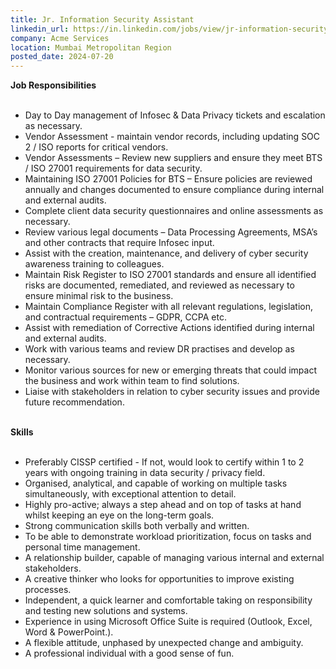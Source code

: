 ```yaml
---
title: Jr. Information Security Assistant
linkedin_url: https://in.linkedin.com/jobs/view/jr-information-security-assistant-at-acme-services-3980858727?position=32&pageNum=0&refId=gJqWHyXETNgRlR3Acu0MJQ%3D%3D&trackingId=F8bJl4E375QjB3RKE2wmQw%3D%3D
company: Acme Services
location: Mumbai Metropolitan Region
posted_date: 2024-07-20
---
```


<div class="description__text description__text--rich">
<section class="show-more-less-html" data-max-lines="5">
<div class="show-more-less-html__markup show-more-less-html__markup--clamp-after-5 relative overflow-hidden">
<strong>Job Responsibilities<br/><br/></strong><ul><li> Day to Day management of Infosec &amp; Data Privacy tickets and escalation as necessary.</li><li> Vendor Assessment - maintain vendor records, including updating SOC 2 / ISO reports for critical vendors.</li><li> Vendor Assessments – Review new suppliers and ensure they meet BTS / ISO 27001 requirements for data security.</li><li> Maintaining ISO 27001 Policies for BTS – Ensure policies are reviewed annually and changes documented to ensure compliance during internal and external audits.</li><li> Complete client data security questionnaires and online assessments as necessary.</li><li> Review various legal documents – Data Processing Agreements, MSA’s and other contracts that require Infosec input.</li><li> Assist with the creation, maintenance, and delivery of cyber security awareness training to colleagues.</li><li> Maintain Risk Register to ISO 27001 standards and ensure all identified risks are documented, remediated, and reviewed as necessary to ensure minimal risk to the business.</li><li> Maintain Compliance Register with all relevant regulations, legislation, and contractual requirements – GDPR, CCPA etc.</li><li> Assist with remediation of Corrective Actions identified during internal and external audits.</li><li> Work with various teams and review DR practises and develop as necessary.</li><li> Monitor various sources for new or emerging threats that could impact the business and work within team to find solutions.</li><li> Liaise with stakeholders in relation to cyber security issues and provide future recommendation.<br/><br/></li></ul><strong>Skills<br/><br/></strong><ul><li> Preferably CISSP certified - If not, would look to certify within 1 to 2 years with ongoing training in data security / privacy field.</li><li> Organised, analytical, and capable of working on multiple tasks simultaneously, with exceptional attention to detail.</li><li> Highly pro-active; always a step ahead and on top of tasks at hand whilst keeping an eye on the long-term goals.</li><li> Strong communication skills both verbally and written.</li><li> To be able to demonstrate workload prioritization, focus on tasks and personal time management.</li><li> A relationship builder, capable of managing various internal and external stakeholders.</li><li> A creative thinker who looks for opportunities to improve existing processes.</li><li> Independent, a quick learner and comfortable taking on responsibility and testing new solutions and systems.</li><li> Experience in using Microsoft Office Suite is required (Outlook, Excel, Word &amp; PowerPoint.).</li><li> A flexible attitude, unphased by unexpected change and ambiguity.</li><li> A professional individual with a good sense of fun.</li></ul>
</div>


<!-- --> </section>
</div>